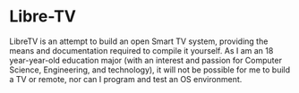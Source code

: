 # Libre-TV

LibreTV is an attempt to build an open Smart TV system, providing the means and documentation required to compile it yourself. 
As I am an 18 year-year-old education major (with an interest and passion for Computer Science, Engineering, and 
technology), it will not be possible for me to build a TV or remote, nor can I program and test an OS environment.